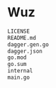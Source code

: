 # Wuz

<!-- [[[cog
import subprocess

output = subprocess.check_output(['ls']).decode('utf-8')

cog.out(f"```sh\n{output}```")
]]] -->
```sh
LICENSE
README.md
dagger.gen.go
dagger.json
go.mod
go.sum
internal
main.go
```
<!-- [[[end]]] -->
